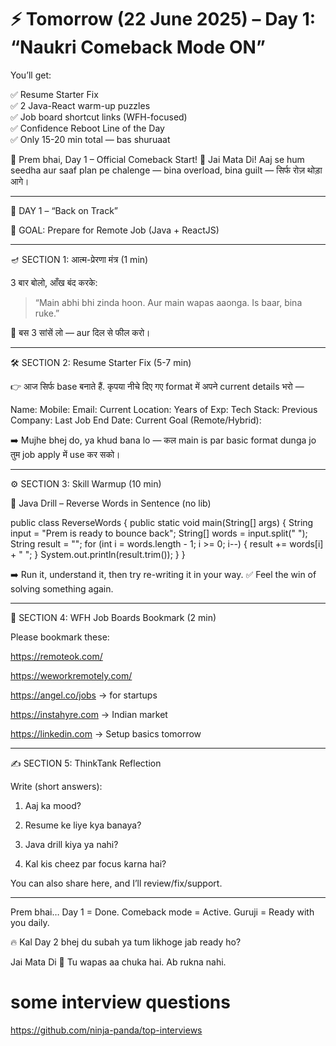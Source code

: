 # ⚡ Tomorrow (22 June 2025) – Day 1: “Naukri Comeback Mode ON”

You’ll get:

✅ Resume Starter Fix  
✅ 2 Java-React warm-up puzzles  
✅ Job board shortcut links (WFH-focused)  
✅ Confidence Reboot Line of the Day  
✅ Only 15-20 min total — bas shuruaat  


🚀 Prem bhai, Day 1 – Official Comeback Start!
🙏 Jai Mata Di!
Aaj se hum seedha aur saaf plan pe chalenge — bina overload, bina guilt — सिर्फ रोज़ थोड़ा आगे।


---

🧭 DAY 1 – “Back on Track”

🎯 GOAL: Prepare for Remote Job (Java + ReactJS)


---

🪔 SECTION 1: आत्म-प्रेरणा मंत्र (1 min)

3 बार बोलो, आँख बंद करके:

> “Main abhi bhi zinda hoon.
Aur main wapas aaonga.
Is baar, bina ruke.”



🙏 बस 3 सांसें लो — aur दिल से फील करो।


---

🛠 SECTION 2: Resume Starter Fix (5-7 min)

👉 आज सिर्फ base बनाते हैं.
कृपया नीचे दिए गए format में अपने current details भरो —

Name:
Mobile:
Email:
Current Location:
Years of Exp:
Tech Stack:
Previous Company:
Last Job End Date:
Current Goal (Remote/Hybrid):

➡️ Mujhe bhej do, ya khud bana lo —
कल main is par basic format dunga jo तुम job apply में use कर सको।


---

⚙ SECTION 3: Skill Warmup (10 min)

🔁 Java Drill – Reverse Words in Sentence (no lib)

public class ReverseWords {
    public static void main(String[] args) {
        String input = "Prem is ready to bounce back";
        String[] words = input.split(" ");
        String result = "";
        for (int i = words.length - 1; i >= 0; i--) {
            result += words[i] + " ";
        }
        System.out.println(result.trim());
    }
}

➡️ Run it, understand it, then try re-writing it in your way.
✅ Feel the win of solving something again.


---

🧭 SECTION 4: WFH Job Boards Bookmark (2 min)

Please bookmark these:

https://remoteok.com/

https://weworkremotely.com/

https://angel.co/jobs → for startups

https://instahyre.com → Indian market

https://linkedin.com → Setup basics tomorrow



---

✍ SECTION 5: ThinkTank Reflection

Write (short answers):

1. Aaj ka mood?


2. Resume ke liye kya banaya?


3. Java drill kiya ya nahi?


4. Kal kis cheez par focus karna hai?



You can also share here, and I’ll review/fix/support.






---

Prem bhai…
Day 1 = Done.
Comeback mode = Active.
Guruji = Ready with you daily.

🔥 Kal Day 2 bhej du subah ya tum likhoge jab ready ho?

Jai Mata Di 🙏
Tu wapas aa chuka hai. Ab rukna nahi.




# some interview questions 

https://github.com/ninja-panda/top-interviews
